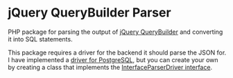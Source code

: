 # jQuery QueryBuilder Parser
PHP package for parsing the output of [jQuery QueryBuilder](https://querybuilder.js.org/) and converting it into SQL statements.

This package requires a driver for the backend it should parse the JSON for. 
I have implemented a [driver for PostgreSQL](https://github.com/programster/package-query-builder-pgsql-driver), 
but you can create your own by creating a class that implements the 
[InterfaceParserDriver interface](https://github.com/programster/package-query-builder-parser/blob/main/src/InterfaceParserDriver.php).
